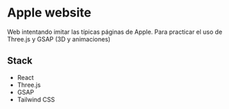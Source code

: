 # Apple website

Web intentando imitar las típicas páginas de Apple. Para practicar el uso de Three.js y GSAP (3D y animaciones)

## Stack

- React
- Three.js
- GSAP
- Tailwind CSS
